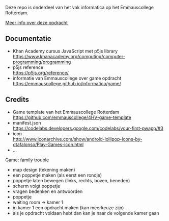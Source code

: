 Deze repo is onderdeel van het vak informatica op het Emmauscollege Rotterdam.

[Meer info over deze opdracht](https://informatica.emmauscollege.nl/)

## Documentatie
- Khan Academy cursus JavaScript met p5js library <br>
https://www.khanacademy.org/computing/computer-programming/programming
- p5js reference <br>
https://p5js.org/reference/
- informatie van Emmauscollege over game opdracht <br>
https://emmauscollege.github.io/informatica/game/

## Credits
- Game template van het Emmauscollege Rotterdam <br>
        https://github.com/emmauscollege/4HV-game-template
- manifest.json <br>
        https://codelabs.developers.google.com/codelabs/your-first-pwapp/#3
- icon <br>
        http://www.iconarchive.com/show/android-lollipop-icons-by-dtafalonso/Play-Games-icon.html
- ...

Game: family trouble
- map design (tekening maken)
- een poppetje maken (als eerst een rondje)
- poppetje laten bewegen (links, rechts, boven, beneden)
- scherm volgt poppetje
- vragen bedenken en antwoorden
- poppetje 
- waiting room -> kamer 1
- in kamer 1 een opdracht maken (kan meerkeuze zijn)
- als je opdracht voldaan hebt dan kan je naar de volgende kamer gaan

